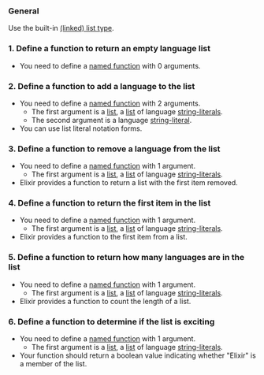 ### General

Use the built-in [(linked) list type][list].

### 1. Define a function to return an empty language list

- You need to define a [named function][named-function] with 0 arguments.

### 2. Define a function to add a language to the list

- You need to define a [named function][named-function] with 2 arguments.
  - The first argument is a [list][list], a [list][list] of language [string-literals][string].
  - The second argument is a language [string-literal][string].
- You can use list literal notation forms.

### 3. Define a function to remove a language from the list

- You need to define a [named function][named-function] with 1 argument.
  - The first argument is a [list][list], a [list][list] of language [string-literals][string].
- Elixir provides a function to return a list with the first item removed.

### 4. Define a function to return the first item in the list

- You need to define a [named function][named-function] with 1 argument.
  - The first argument is a [list][list], a [list][list] of language [string-literals][string].
- Elixir provides a function to the first item from a list.

### 5. Define a function to return how many languages are in the list

- You need to define a [named function][named-function] with 1 argument.
  - The first argument is a [list][list], a [list][list] of language [string-literals][string].
- Elixir provides a function to count the length of a list.

### 6. Define a function to determine if the list is exciting

- You need to define a [named function][named-function] with 1 argument.
  - The first argument is a [list][list], a [list][list] of language [string-literals][string].
- Your function should return a boolean value indicating whether "Elixir" is a member of the list.

[list]: https://elixir-lang.org/getting-started/basic-types.html#linked-lists
[named-function]: https://elixir-lang.org/getting-started/modules-and-functions.html#named-functions
[string]: https://elixir-lang.org/getting-started/basic-types.html#strings
